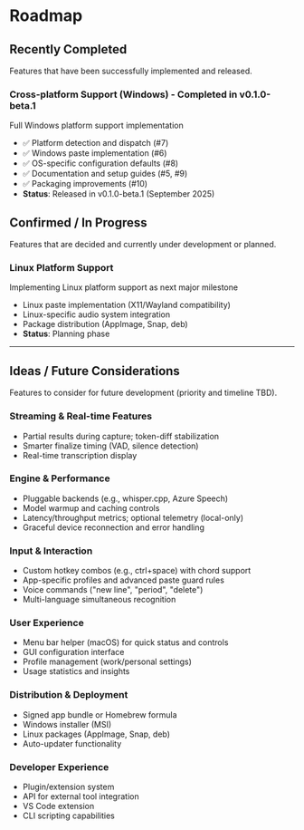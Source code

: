 # Roadmap

## Recently Completed

Features that have been successfully implemented and released.

### Cross-platform Support (Windows) - Completed in v0.1.0-beta.1
Full Windows platform support implementation
- ✅ Platform detection and dispatch (#7) 
- ✅ Windows paste implementation (#6)
- ✅ OS-specific configuration defaults (#8)
- ✅ Documentation and setup guides (#5, #9)
- ✅ Packaging improvements (#10)
- **Status**: Released in v0.1.0-beta.1 (September 2025)

## Confirmed / In Progress

Features that are decided and currently under development or planned.

### Linux Platform Support
Implementing Linux platform support as next major milestone
- Linux paste implementation (X11/Wayland compatibility)
- Linux-specific audio system integration
- Package distribution (AppImage, Snap, deb)
- **Status**: Planning phase

---

## Ideas / Future Considerations

Features to consider for future development (priority and timeline TBD).

### Streaming & Real-time Features
- Partial results during capture; token-diff stabilization
- Smarter finalize timing (VAD, silence detection)
- Real-time transcription display

### Engine & Performance
- Pluggable backends (e.g., whisper.cpp, Azure Speech)
- Model warmup and caching controls  
- Latency/throughput metrics; optional telemetry (local-only)
- Graceful device reconnection and error handling

### Input & Interaction
- Custom hotkey combos (e.g., ctrl+space) with chord support
- App-specific profiles and advanced paste guard rules
- Voice commands ("new line", "period", "delete")
- Multi-language simultaneous recognition

### User Experience
- Menu bar helper (macOS) for quick status and controls
- GUI configuration interface
- Profile management (work/personal settings)
- Usage statistics and insights

### Distribution & Deployment
- Signed app bundle or Homebrew formula
- Windows installer (MSI)
- Linux packages (AppImage, Snap, deb)
- Auto-updater functionality

### Developer Experience
- Plugin/extension system
- API for external tool integration
- VS Code extension
- CLI scripting capabilities

